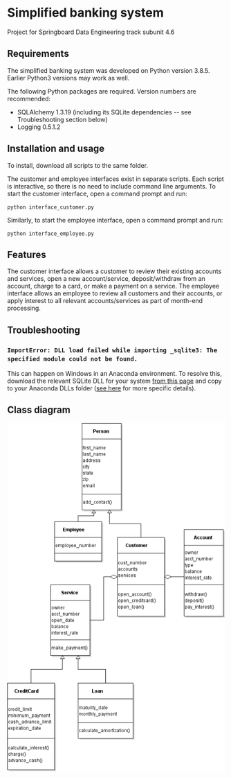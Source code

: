 # Simplified banking system
Project for Springboard Data Engineering track subunit 4.6

## Requirements
The simplified banking system was developed on Python version 3.8.5. Earlier Python3 versions may work as well.

The following Python packages are required. Version numbers are recommended:

* SQLAlchemy 1.3.19 (including its SQLite dependencies -- see Troubleshooting section below)
* Logging 0.5.1.2

## Installation and usage

To install, download all scripts to the same folder.

The customer and employee interfaces exist in separate scripts. Each script is interactive, so there is no need to include command line arguments. To start the customer interface, open a command prompt and run:

    python interface_customer.py

Similarly, to start the employee interface, open a command prompt and run:

    python interface_employee.py

## Features

The customer interface allows a customer to review their existing accounts and services, open a new account/service, deposit/withdraw from an account, charge to a card, or make a payment on a service. The employee interface allows an employee to review all customers and their accounts, or apply interest to all relevant accounts/services as part of month-end processing.

## Troubleshooting

### `ImportError: DLL load failed while importing _sqlite3: The specified module could not be found.`
This can happen on Windows in an Anaconda environment. To resolve this, download the relevant SQLite DLL for your system [from this page](https://www.sqlite.org/download.html) and copy to your Anaconda DLLs folder ([see here](https://stackoverflow.com/questions/54876404/unable-to-import-sqlite3-using-anaconda-python) for more specific details).

## Class diagram

![Class diagram](bank_class.png)
